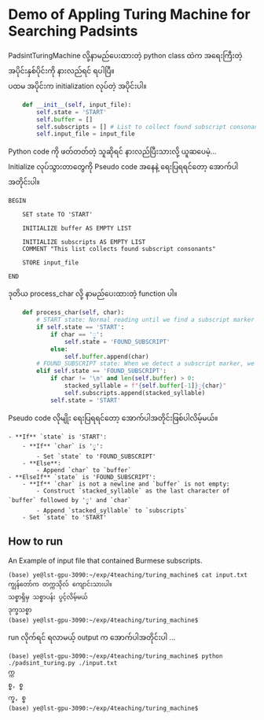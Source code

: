 # Demo of Appling Turing Machine for Searching Padsints

PadsintTuringMachine လို့နာမည်ပေးထားတဲ့ python class ထဲက အရေးကြီးတဲ့ အပိုင်းနှစ်ပိုင်းကို နားလည်ရင် ရပါပြီ။  
ပထမ အပိုင်းက initialization လုပ်တဲ့ အပိုင်းပါ။  

```python
    def __init__(self, input_file):
        self.state = 'START'
        self.buffer = []
        self.subscripts = [] # List to collect found subscript consonants
        self.input_file = input_file
```
Python code ကို ဖတ်တတ်တဲ့ သူဆိုရင် နားလည်ပြီးသားလို့ ယူဆပေမဲ့...  
Initialize လုပ်သွားတာတွေကို Pseudo code အနေနဲ့ ရေးပြရရင်တော့ အောက်ပါအတိုင်းပါ။  

```pseudo
BEGIN

    SET state TO 'START'
    
    INITIALIZE buffer AS EMPTY LIST
    
    INITIALIZE subscripts AS EMPTY LIST
    COMMENT "This list collects found subscript consonants"
    
    STORE input_file

END
```

ဒုတိယ process_char လို့ နာမည်ပေးထားတဲ့ function ပါ။  

```python
    def process_char(self, char):
        # START state: Normal reading until we find a subscript marker
        if self.state == 'START':
            if char == '္':
                self.state = 'FOUND_SUBSCRIPT'
            else:
                self.buffer.append(char)
        # FOUND_SUBSCRIPT state: When we detect a subscript marker, we process the next char
        elif self.state == 'FOUND_SUBSCRIPT':
            if char != '\n' and len(self.buffer) > 0:
                stacked_syllable = f"{self.buffer[-1]}္{char}"
                self.subscripts.append(stacked_syllable)
            self.state = 'START'
```

Pseudo code လိုမျိုး ရေးပြရရင်တော့ အောက်ပါအတိုင်းဖြစ်ပါလိမ့်မယ်။  

    - **If** `state` is 'START':
        - **If** `char` is '္':
            - Set `state` to 'FOUND_SUBSCRIPT'
        - **Else**:
            - Append `char` to `buffer`
    - **ElseIf** `state` is 'FOUND_SUBSCRIPT':
        - **If** `char` is not a newline and `buffer` is not empty:
            - Construct `stacked_syllable` as the last character of `buffer` followed by '္' and `char`
            - Append `stacked_syllable` to `subscripts`
        - Set `state` to 'START'
        
## How to run

An Example of input file that contained Burmese subscripts.  

```
(base) ye@lst-gpu-3090:~/exp/4teaching/turing_machine$ cat input.txt
ကျွန်တော်က တက္ကသိုလ် ကျောင်းသားပါ။
သစ္စာရှိမှ သစ္စာပန်း ပွင့်လိမ့်မယ်
ဒုက္ခသစ္စာ
(base) ye@lst-gpu-3090:~/exp/4teaching/turing_machine$
```

run လိုက်ရင် ရလာမယ့် output က အောက်ပါအတိုင်းပါ ...  

```
(base) ye@lst-gpu-3090:~/exp/4teaching/turing_machine$ python ./padsint_turing.py ./input.txt
က္က
စ္စ, စ္စ
က္ခ, စ္စ
(base) ye@lst-gpu-3090:~/exp/4teaching/turing_machine$
```

